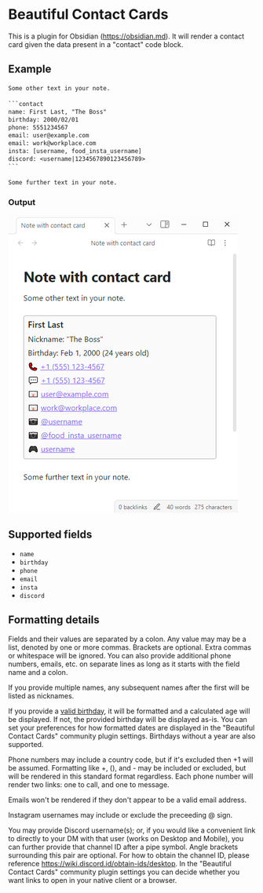 # Beautiful Contact Cards

This is a plugin for Obsidian (https://obsidian.md). It will render a contact card given the data present in a "contact" code block.

## Example
````
Some other text in your note.

```contact
name: First Last, "The Boss"
birthday: 2000/02/01
phone: 5551234567
email: user@example.com
email: work@workplace.com
insta: [username, food_insta_username]
discord: <username|1234567890123456789>
```

Some further text in your note.
````

### Output
![An Obsidian window showing a note in editing mode with a card rendered in the middle, containing a name and linked contact info](example-output.png)

## Supported fields
- `name`
- `birthday`
- `phone`
- `email`
- `insta`
- `discord`

## Formatting details
Fields and their values are separated by a colon. Any value may may be a list, denoted by one or more commas. Brackets are optional. Extra commas or whitespace will be ignored. You can also provide additional phone numbers, emails, etc. on separate lines as long as it starts with the field name and a colon.

If you provide multiple names, any subsequent names after the first will be listed as nicknames.

If you provide a [valid birthday](https://developer.mozilla.org/en-US/docs/Web/JavaScript/Reference/Global_Objects/Date/Date#date_string), it will be formatted and a calculated age will be displayed. If not, the provided birthday will be displayed as-is. You can set your preferences for how formatted dates are displayed in the "Beautiful Contact Cards" community plugin settings. Birthdays without a year are also supported.

Phone numbers may include a country code, but if it's excluded then +1 will be assumed. Formatting like +, (), and - may be included or excluded, but will be rendered in this standard format regardless. Each phone number will render two links: one to call, and one to message.

Emails won't be rendered if they don't appear to be a valid email address.

Instagram usernames may include or exclude the preceeding @ sign.

You may provide Discord username(s); or, if you would like a convenient link to directly to your DM with that user (works on Desktop and Mobile), you can further provide that channel ID after a pipe symbol. Angle brackets surrounding this pair are optional. For how to obtain the channel ID, please reference https://wiki.discord.id/obtain-ids/desktop. In the "Beautiful Contact Cards" community plugin settings you can decide whether you want links to open in your native client or a browser.
